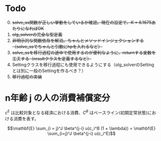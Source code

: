 # Todo

0. ~~solve_ss関数が正しい挙動をしているか確認。現在の設定で、K = 6.1675あたりになればOK~~
1. ~~olg_solverの完全な型定義~~
2. ~~非明示的な関数依存を解消。ちゃんとメソッドインジェクションする（solve_ssでちゃんと引数にhpを入れるなど）~~
3. ~~solve_ssを移行過程の途中で使用するのが便利なように、returnする変数を工夫する（resultクラスを定義するなど）~~
5. Settingクラスを移行過程にも使用できるようにする（olg_solverのSettingとは別に一般のSettingを作るべき？）
6. ~~移行過程の実装~~


# n年齢 j の人の消費補償変分

$c^E$ は比較対象となる経済における消費、$C^B$ はベースライン(初期定常状態)における消費を表す。

$$\mathbf{E} \sum_{i = j}^J \beta^{j-i} u(c_i^B (1 + \lambda)) = \mathbf{E} \sum_{i=j}^J \beta^{j-i} u(c_i^E)$$